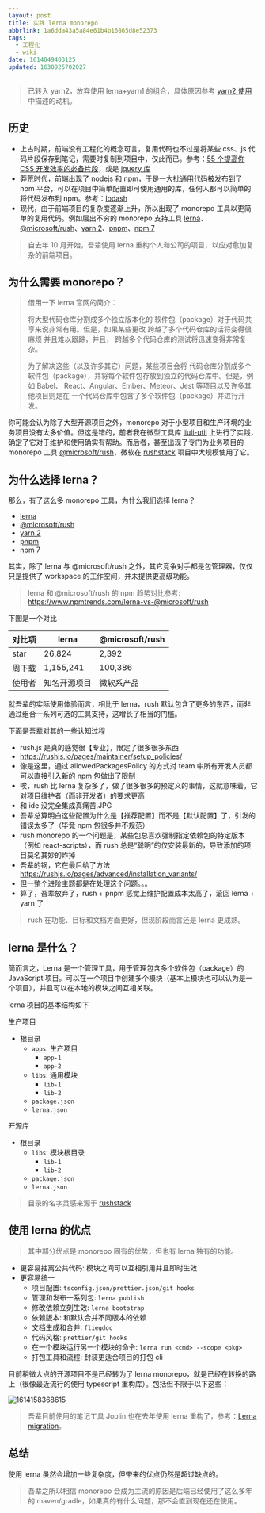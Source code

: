 ```yaml
---
layout: post
title: 实践 lerna monorepo
abbrlink: 1a6dda43a5a84e61b4b16865d8e52373
tags:
  - 工程化
  - wiki
date: 1614049403125
updated: 1630925702027
---
```


> 已转入 yarn2，放弃使用 lerna+yarn1 的组合，具体原因参考 [yarn2 使用](/p/556ea9eee38842c0be108ada810b711f) 中描述的动机。

## 历史

*   上古时期，前端没有工程化的概念可言，复用代码也不过是将某些 css、js 代码片段保存到笔记，需要时复制到项目中，仅此而已。参考：[55 个提高你 CSS 开发效率的必备片段](https://github.com/Wscats/CV/issues/29)，或是 [jquery 库](http://www.htmleaf.com/jQuery/)
*   莽荒时代，前端出现了 nodejs 和 npm，于是一大批通用代码被发布到了 npm 平台，可以在项目中简单配置即可使用通用的库，任何人都可以简单的将代码发布到 npm。参考：[lodash](https://www.npmjs.com/package/lodash)
*   现代，由于前端项目的复杂度逐渐上升，所以出现了 monorepo 工具以更简单的复用代码。例如层出不穷的 monorepo 支持工具 [lerna](https://lerna.js.org/)、[@microsoft/rush](https://rushjs.io/)、[yarn 2](https://yarnpkg.com/features/workspaces)、[pnpm](https://pnpm.js.org/en/workspaces)、[npm 7](https://docs.npmjs.com/cli/v7/using-npm/workspaces)

> 自去年 10 月开始，吾辈使用 lerna 重构个人和公司的项目，以应对愈加复杂的前端项目。

## 为什么需要 monorepo？

> 借用一下 lerna 官网的简介：
>
> 将大型代码仓库分割成多个独立版本化的 软件包（package）对于代码共享来说非常有用。但是，如果某些更改 跨越了多个代码仓库的话将变得很 麻烦 并且难以跟踪，并且， 跨越多个代码仓库的测试将迅速变得非常复杂。
>
> 为了解决这些（以及许多其它）问题，某些项目会将 代码仓库分割成多个软件包（package），并将每个软件包存放到独立的代码仓库中。但是，例如 Babel、 React、Angular、Ember、Meteor、Jest 等项目以及许多其他项目则是在 一个代码仓库中包含了多个软件包（package）并进行开发。

你可能会认为除了大型开源项目之外，monorepo 对于小型项目和生产环境的业务项目没有太多价值。但这是错的，前者我在微型工具库 [liuli-util](https://github.com/rxliuli/liuli-util) 上进行了实践，确定了它对于维护和使用确实有帮助。而后者，甚至出现了专门为业务项目的 monorepo 工具 [@microsoft/rush](https://rushjs.io/pages/intro/why_mono/)，微软在 [rushstack](https://github.com/microsoft/rushstack) 项目中大规模使用了它。

## 为什么选择 lerna？

那么，有了这么多 monorepo 工具，为什么我们选择 lerna？

*   [lerna](https://lerna.js.org/)
*   [@microsoft/rush](https://rushjs.io/)
*   [yarn 2](https://yarnpkg.com/features/workspaces)
*   [pnpm](https://pnpm.js.org/en/workspaces)
*   [npm 7](https://docs.npmjs.com/cli/v7/using-npm/workspaces)

其实，除了 lerna 与 @microsoft/rush 之外，其它竞争对手都是包管理器，仅仅只是提供了 workspace 的工作空间，并未提供更高级功能。

> lerna 和 @microsoft/rush 的 npm 趋势对比参考: <https://www.npmtrends.com/lerna-vs-@microsoft/rush>

下图是一个对比

| 对比项  | lerna     | @microsoft/rush |
| ---- | --------- | --------------- |
| star | 26,824    | 2,392           |
| 周下载  | 1,155,241 | 100,386         |
| 使用者  | 知名开源项目    | 微软系产品           |

就吾辈的实际使用体验而言，相比于 lerna，rush 默认包含了更多的东西，而非通过组合一系列可选的工具支持，这增长了相当的门槛。

下面是吾辈对其的一些认知过程

*   rush.js 是真的感觉很【专业】，限定了很多很多东西
*   <https://rushjs.io/pages/maintainer/setup_policies/>
*   像是这里，通过 allowedPackagesPolicy 的方式对 team 中所有开发人员都可以直接引入新的 npm 包做出了限制
*   唉，rush 比 lerna 复杂多了，做了很多很多的预定义的事情，这就意味着，它对项目维护者（而非开发者）的要求更高
*   和 ide 没完全集成真痛苦.JPG
*   吾辈总算明白这些配置为什么是【推荐配置】而不是【默认配置】了，引发的错误太多了（毕竟 npm 包很多并不规范）
*   rush monorepo 的一个问题是，某些包总喜欢强制指定依赖包的特定版本（例如 react-scripts），而 rush 总是“聪明”的仅安装最新的，导致添加的项目莫名其妙的炸掉
*   吾辈的锅，它在最后给了方法 <https://rushjs.io/pages/advanced/installation_variants/>
*   但一整个进阶主题都是在处理这个问题。。。
*   算了，吾辈放弃了，rush + pnpm 感觉上维护配置成本太高了，滚回 lerna + yarn 了

> rush 在功能、目标和文档方面更好，但现阶段而言还是 lerna 更成熟。

## lerna 是什么？

简而言之，Lerna 是一个管理工具，用于管理包含多个软件包（package）的 JavaScript 项目。可以在一个项目中创建多个模块（基本上模块也可以认为是一个项目），并且可以在本地的模块之间互相关联。

lerna 项目的基本结构如下

生产项目

*   根目录
    *   `apps`: 生产项目
        *   `app-1`
        *   `app-2`
    *   `libs`: 通用模块
        *   `lib-1`
        *   `lib-2`
    *   `package.json`
    *   `lerna.json`

开源库

*   根目录
    *   `libs`: 模块根目录
        *   `lib-1`
        *   `lib-2`
    *   `package.json`
    *   `lerna.json`

> 目录的名字灵感来源于 [rushstack](https://github.com/microsoft/rushstack)

## 使用 lerna 的优点

> 其中部分优点是 monorepo 固有的优势，但也有 lerna 独有的功能。

*   更容易抽离公共代码: 模块之间可以互相引用并且即时生效
*   更容易统一
    *   项目配置: `tsconfig.json/prettier.json/git hooks`
    *   管理和发布一系列包: `lerna publish`
    *   修改依赖立刻生效: `lerna bootstrap`
    *   依赖版本: 和默认合并不同版本的依赖
    *   文档生成和合并: `fliegdoc`
    *   代码风格: `prettier/git hooks`
    *   在一个模块运行另一个模块的命令: `lerna run <cmd> --scope <pkg>`
    *   打包工具和流程: 封装更适合项目的打包 cli

目前稍微大点的开源项目不是已经转为了 lerna monorepo，就是已经在转换的路上（很像最近流行的使用 typescript 重构库）。包括但不限于以下这些：

![1614158368615](/resource/1481553a70764d679f18841199b9db09.png)

> 吾辈目前使用的笔记工具 Joplin 也在去年使用 lerna 重构了，参考：[Lerna migration](https://github.com/laurent22/joplin/pull/4039)。

## 总结

使用 lerna 虽然会增加一些复杂度，但带来的优点仍然是超过缺点的。

> 吾辈之所以相信 monorepo 会成为主流的原因是后端已经使用了这么多年的 maven/gradle，如果真的有什么问题，那不会直到现在还在使用。
